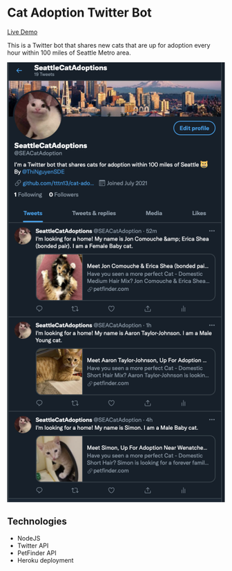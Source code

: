 # Cat Adoption Twitter Bot
[Live Demo](https://twitter.com/SEACatAdoption)

This is a Twitter bot that shares new cats that are up for adoption every hour within 100 miles of Seattle Metro area.

<img src='./assets/img/twitter_bot.png'>

## Technologies 
- NodeJS
- Twitter API
- PetFinder API
- Heroku deployment
